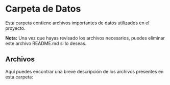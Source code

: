# Carpeta de Datos

Esta carpeta contiene archivos importantes de datos utilizados en el proyecto.

**Nota:** Una vez que hayas revisado los archivos necesarios, puedes eliminar este archivo README.md si lo deseas.

## Archivos

Aquí puedes encontrar una breve descripción de los archivos presentes en esta carpeta:
